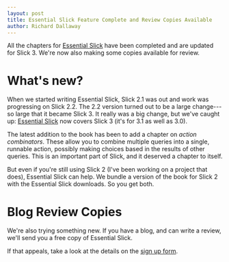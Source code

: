 ```yaml
---
layout: post
title: Essential Slick Feature Complete and Review Copies Available
author: Richard Dallaway
---
```


All the chapters for [Essential Slick] have been completed and are updated for Slick 3.
We're now also making some copies available for review.

[Essential Slick]: http://underscore.io/books/essential-slick/
[sign up form]: http://goo.gl/forms/ThwvGjpl35

<!-- break -->

# What's new?

When we started writing Essential Slick, Slick 2.1 was out and work was progressing on Slick 2.2.
The 2.2 version turned out to be a large change---so large that it became Slick 3.
It really was a big change, but we've caught up: [Essential Slick] now covers Slick 3 (it's for 3.1 as well as 3.0).

The latest addition to the book has been to add a chapter on _action combinators_.
These allow you to combine multiple queries into a single, runnable action,
possibly making choices based in the results of other queries.
This is an important part of Slick, and it deserved a chapter to itself.

But even if you're still using Slick 2 (I've been working on a project that does), Essential Slick can help.
We bundle a version of the book for Slick 2 with the Essential Slick downloads. So you get both.

# Blog Review Copies

We're also trying something new.
If you have a blog, and can write a review, we'll send you a free copy of Essential Slick.

If that appeals, take a look at the details on the [sign up form].
